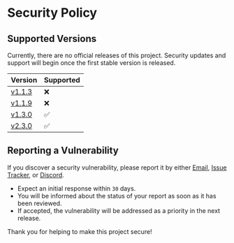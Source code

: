# Security Policy

## Supported Versions

Currently, there are no official releases of this project. Security updates and support will begin once the first stable version is released.

| Version | Supported          |
| ------- | ------------------ |
| [v1.1.3](https://github.com/FramedStone/SassyNic/releases/tag/v1.1.3)    | :x:                |
| [v1.1.9](https://github.com/FramedStone/SassyNic/releases/tag/v1.1.9)    | :x:                |
| [v1.3.0](https://github.com/FramedStone/SassyNic/releases/tag/v1.3.0)    | ✅                |
| [v2.3.0](https://github.com/FramedStone/SassyNic/releases/tag/v2.3.0)    | ✅                |


## Reporting a Vulnerability

If you discover a security vulnerability, please report it by either [Email](mailto:leeweixuan39@gmail.com), [Issue Tracker](https://github.com/FramedStone/SassyNic/issues), or [Discord](https://discordapp.com/users/329101286664306689).

- Expect an initial response within `30` days.
- You will be informed about the status of your report as soon as it has been reviewed.
- If accepted, the vulnerability will be addressed as a priority in the next release.

Thank you for helping to make this project secure!
